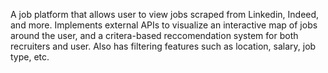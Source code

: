 A job platform that allows user to view jobs scraped from Linkedin, Indeed, and more. Implements external APIs to visualize an interactive map of jobs around the user, and a critera-based reccomendation system for both recruiters and user. Also has filtering features such as location, salary, job type, etc.
